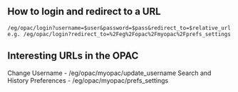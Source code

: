 How to login and redirect to a URL
----------------------------------

    /eg/opac/login?username=$user&password=$pass&redirect_to=$relative_url
    e.g. /eg/opac/login?redirect_to=%2Feg%2Fopac%2Fmyopac%2Fprefs_settings

Interesting URLs in the OPAC
----------------------------

Change Username - 					/eg/opac/myopac/update_username
Search and History Preferences -	/eg/opac/myopac/prefs_settings
